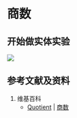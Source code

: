 # 商数

## 开始做实体实验

![](/images/数论/高斯的算术研究中典型的推演实验/基本概念/商数/1a1.jpg)

## 参考文献及资料

1. 维基百科
	- [Quotient](https://en.wikipedia.org/wiki/Quotient) | [商数](https://zh.wikipedia.org/wiki/商数) 




